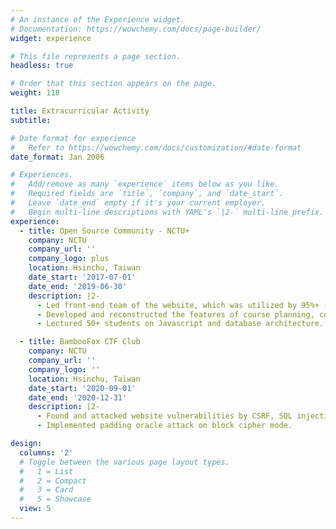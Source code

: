 ```yaml
---
# An instance of the Experience widget.
# Documentation: https://wowchemy.com/docs/page-builder/
widget: experience

# This file represents a page section.
headless: true

# Order that this section appears on the page.
weight: 118

title: Extracurricular Activity
subtitle:

# Date format for experience
#   Refer to https://wowchemy.com/docs/customization/#date-format
date_format: Jan 2006

# Experiences.
#   Add/remove as many `experience` items below as you like.
#   Required fields are `title`, `company`, and `date_start`.
#   Leave `date_end` empty if it's your current employer.
#   Begin multi-line descriptions with YAML's `|2-` multi-line prefix.
experience:
  - title: Open Source Community - NCTU+
    company: NCTU
    company_url: ''
    company_logo: plus
    location: Hsinchu, Taiwan
    date_start: '2017-07-01'
    date_end: '2019-06-30'
    description: |2-
      - Led front-end team of the website, which was utilized by 95%+ (5000+) NCTU students.
      - Developed and reconstructed the features of course planning, course advising, GPA calculating.
      - Lectured 50+ students on Javascript and database architecture.

  - title: BambooFox CTF Club
    company: NCTU
    company_url: ''
    company_logo: ''
    location: Hsinchu, Taiwan
    date_start: '2020-09-01'
    date_end: '2020-12-31'
    description: |2-
      - Found and attacked website vulnerabilities by CSRF, SQL injection, Local File Inclusion.
      - Implemented padding oracle attack on block cipher mode.

design:
  columns: '2'
  # Toggle between the various page layout types.
  #   1 = List
  #   2 = Compact
  #   3 = Card
  #   5 = Showcase
  view: 5
---
```

